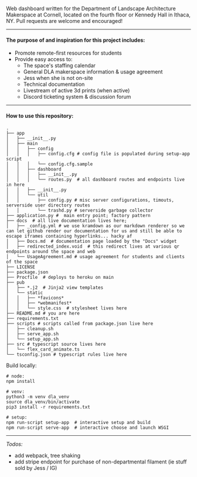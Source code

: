 Web dashboard written for the Department of Landscape Architecture Makerspace at Cornell, located on the fourth floor or Kennedy Hall in Ithaca, NY.  Pull requests are welcome and encouraged!  


- - -



#### The purpose of and inspiration for this project includes:
- Promote remote-first resources for students  
- Provide easy access to:
  - The space's staffing calendar
  - General DLA makerspace information & usage agreement
  - Jess when she is not on-site
  - Technical documentation
  - Livestream of active 3d prints (when active)
  - Discord ticketing system & discussion forum



 - - -

#### How to use this repository:

```console
.
├── app
│   ├── __init__.py
│   ├── main
│   │   ├── config
│   │   │   ├── config.cfg # config file is populated during setup-app script
│   │   │   └── config.cfg.sample
│   │   ├── dashboard
│   │   │   ├── __init__.py
│   │   │   └── routes.py  # all dashboard routes and endpoints live in here
│   │   ├── __init__.py
│   │   └── util
│   │       ├── config.py # misc server configurations, timouts, serverside user directory routes
│   │       └── trashd.py # serverside garbage collector
├── application.py #  main entry point; factory pattern
├── docs  # all live documentation lives here;
│   ├── _config.yml # we use kramdown as our markdown renderer so we can let github render our documentation for us and still be able to escape iframes containing hyperlinks... hacky af
│   ├── Docs.md  # documentation page loaded by the "Docs" widget
│   ├── redirected_index.void  # this redirect lives at various qr endpoints around the space and web
│   └── UsageAgreement.md # usage agreement for students and clients of the space
├── LICENSE
├── package.json  
├── Procfile  # deploys to heroku on main
├── pub
│   ├── *.j2  # Jinja2 view templates
│   └── static
│   │   ├── *favicons*
│   │   ├── *webmanifest*
│   │   └── style.css  # stylesheet lives here
├── README.md # you are here
├── requirements.txt
├── scripts # scripts called from package.json live here
│   ├── cleanup.sh
│   ├── serve_app.sh
│   └── setup_app.sh
├── src # typescript source lives here
│   └── flex_card_animate.ts
└── tsconfig.json # typescript rules live here
```




Build locally:
```
# node:
npm install

# venv:
python3 -m venv dla_venv
source dla_venv/bin/activate
pip3 install -r requirements.txt

# setup:
npm run-script setup-app  # interactive setup and build
npm run-script serve-app  # interactive choose and launch WSGI
```


- - -


*Todos:*
- add webpack, tree shaking
- add stripe endpoint for purchase of non-departmental filament (ie stuff sold by Jess / IG)
